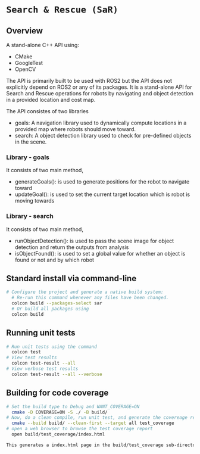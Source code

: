 # `Search & Rescue (SaR)`

## Overview

A stand-alone C++ API using:

- CMake
- GoogleTest
- OpenCV

The API is primarily built to be used with ROS2 but the API does not explicitly depend on ROS2 or any of its packages.
It is a stand-alone API for Search and Rescue operations for robots by navigating and object detection in a provided location and cost map.

The API consistes of two libraries
- goals: A navigation library used to dynamically compute locations in a provided map where robots should move toward.
- search: A object detection library used to check for pre-defined objects in the scene.

### Library - goals
It consists of two main method,
- generateGoals(): is used to generate positions for the robot to navigate toward
- updateGoal(): is used to set the current target location which is robot is moving towards

### Library - search
It consists of two main method,
- runObjectDetection(): is used to pass the scene image for object detection and return the outputs from analysis
- isObjectFound(): is used to set a global value for whether an object is found or not and by which robot

## Standard install via command-line
```bash
# Configure the project and generate a native build system:
  # Re-run this command whenever any files have been changed.
  colcon build --packages-select sar
  # Or build all packages using
  colcon build
```

## Running unit tests
```bash
# Run unit tests using the command
  colcon test
# View test results
  colcon test-result --all
# View verbose test results
  colcon test-result --all --verbose
```
 
## Building for code coverage

```bash
# Set the build type to Debug and WANT_COVERAGE=ON
  cmake -D COVERAGE=ON -S ./ -B build/
# Now, do a clean compile, run unit test, and generate the covereage report
  cmake --build build/ --clean-first --target all test_coverage
# open a web browser to browse the test coverage report
  open build/test_coverage/index.html

This generates a index.html page in the build/test_coverage sub-directory that can be viewed locally in a web browser.
```
